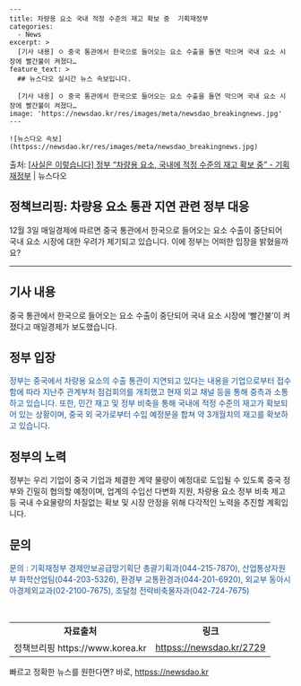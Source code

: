     ---
    title: 차량용 요소 국내 적정 수준의 재고 확보 중  기획재정부
    categories:
      - News
    excerpt: >
      [기사 내용] ㅇ 중국 통관에서 한국으로 들어오는 요소 수출을 돌연 막으며 국내 요소 시장에 빨간불이 켜졌다…
    feature_text: >
      ## 뉴스다오 실시간 뉴스 속보입니다.
    
      [기사 내용] ㅇ 중국 통관에서 한국으로 들어오는 요소 수출을 돌연 막으며 국내 요소 시장에 빨간불이 켜졌다…
    image: 'https://newsdao.kr/res/images/meta/newsdao_breakingnews.jpg'
    ---
    
    ![뉴스다오 속보](httpss://newsdao.kr/res/images/meta/newsdao_breakingnews.jpg)

<p>출처: <a href="httpss://newsdao.kr/2729" rel="dofollow">[사실은 이렇습니다] 정부 “차량용 요소, 국내에 적정 수준의 재고 확보 중” - 기획재정부</a> | 뉴스다오</p>

<h2 data-ke-size="size26">정책브리핑: 차량용 요소 통관 지연 관련 정부 대응</h2>
<p data-ke-size="size16">12월 3일 매일경제에 따르면 중국 통관에서 한국으로 들어오는 요소 수출이 중단되어 국내 요소 시장에 대한 우려가 제기되고 있습니다. 이에 정부는 어떠한 입장을 밝혔을까요?</p>
<hr>
<h2><b>기사 내용</b></h2>
<p data-ke-size="size16">중국 통관에서 한국으로 들어오는 요소 수출이 중단되어 국내 요소 시장에 ‘빨간불’이 켜졌다고 매일경제가 보도했습니다.</p>
<h2><b>정부 입장</b></h2>
<p data-ke-size="size16"><span style="color: #1a5490;">정부는 중국에서 차량용 요소의 수출 통관이 지연되고 있다는 내용을 기업으로부터 접수함에 따라 지난주 관계부처 점검회의를 개최했고 현재 외교 채널 등을 통해 중측과 소통하고 있습니다. 또한, 민간 재고 및 정부 비축을 통해 국내에 적정 수준의 재고가 확보되어 있는 상황이며, 중국 외 국가로부터 수입 예정분을 합쳐 약 3개월치의 재고를 확보하고 있습니다.</span></p>
<h2><b>정부의 노력</b></h2>
<p data-ke-size="size16">정부는 우리 기업이 중국 기업과 체결한 계약 물량이 예정대로 도입될 수 있도록 중국 정부와 긴밀히 협의할 예정이며, 업계의 수입선 다변화 지원, 차량용 요소 정부 비축 제고 등 국내 수요물량의 차질없는 확보 및 시장 안정을 위해 다각적인 노력을 추진할 계획입니다.</p>
<h2><b>문의</b></h2>
<p data-ke-size="size16"><span style="color: #1a5490;">문의 : 기획재정부 경제안보공급망기획단 총괄기획과(044-215-7870), 산업통상자원부 화학산업팀(044-203-5326), 환경부 교통환경과(044-201-6920), 외교부 동아시아경제외교과(02-2100-7675), 조달청 전략비축물자과(042-724-7675)</span></p>
<p data-ke-size="size16">&nbsp;</p>
<table>
	<tbody>
		<tr>
			<td style="text-align: center; height: 17px;"><b>자료출처</b></td>
			<td style="text-align: center; height: 17px;"><b>링크</b></td>
		</tr>
		<tr>
			<td style="text-align: center; height: 17px;">정책브리핑 https://www.korea.kr</td>
			<td style="text-align: center; height: 17px;"><a href="httpss://newsdao.kr/2729">httpss://newsdao.kr/2729</a></td>
		</tr>
	</tbody>
</table>
<p data-ke-size="size16"></p> 

빠르고 정확한 뉴스를 원한다면? 바로, <a href="httpss://newsdao.kr" rel="dofollow">httpss://newsdao.kr</a>


    